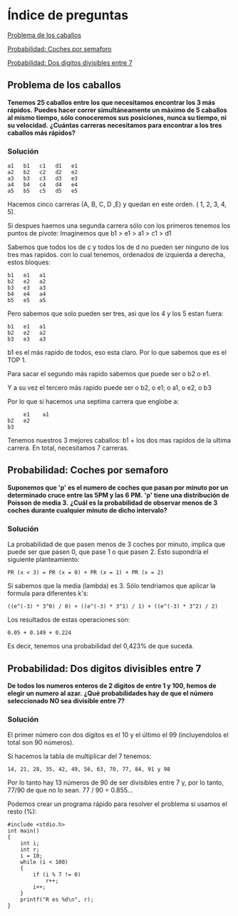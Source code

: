 # Índice de preguntas

[Problema de los caballos](#problema-de-los-caballos)

[Probabilidad: Coches por semaforo](#probabilidad-coches-por-semaforo)

[Probabilidad: Dos digitos divisibles entre 7](#probabilidad-dos-digitos-divisibles-entre-7)

## Problema de los caballos
**Tenemos 25 caballos entre los que necesitamos encontrar los 3 más rápidos.**
**Puedes hacer correr simultáneamente un máximo de 5 caballos al mismo tiempo, sólo conoceremos sus posiciones, nunca su tiempo, ni su velocidad.**
**¿Cuántas carreras necesitamos para encontrar a los tres caballos más rápidos?**


### Solución

	a1   b1   c1   d1   e1
	a2   b2   c2   d2   e2
	a3   b3   c3   d3   e3
	a4   b4   c4   d4   e4
	a5   b5   c5   d5   e5

Hacemos cinco carreras (A, B, C, D ,E) y quedan en este orden. ( 1, 2, 3, 4, 5).

Si despues haemos una segunda carrera sólo con los primeros tenemos los puntos de pivote: Imaginemos que b1 > e1 > a1 > c1 > d1

Sabemos que todos los de c y todos los de d no pueden ser ninguno de los tres mas rapidos. con lo cual tenemos, ordenados de izquierda a derecha, estos bloques:

	b1   e1   a1
	b2   e2   a2
	b3   e3   a3
	b4   e4   a4
	b5   e5   a5

Pero sabemos que solo pueden ser tres, asi que los 4 y los 5 estan fuera:

	b1   e1   a1
	b2   e2   a2
	b3   e3   a3

b1 es el más rapido de todos, eso esta claro. Por lo que sabemos que es el TOP 1.

Para sacar el segundo más rapido sabemos que puede ser o b2 o e1.

Y a su vez el tercero más rapido puede ser o b2, o e1; o a1, o e2, o b3

Por lo que si hacemos una septima carrera que englobe a:

	     e1    a1
	b2   e2
	b3

Tenemos nuestros 3 mejores caballos: b1 + los dos mas rapidos de la ultima carrera. En total, necesitamos 7 carreras.

## Probabilidad: Coches por semaforo
**Suponemos que 'p' es el numero de coches que pasan por minuto por un determinado cruce entre las 5PM y las 6 PM.**
**'p' tiene una distribución de Poisson de media 3.**
**¿Cuál es la probabilidad de observar menos de 3 coches durante cualquier minuto de dicho intervalo?**

### Solución
La probabilidad de que pasen menos de 3 coches por minuto, implica que puede ser que pasen 0, que pase 1 o que pasen 2.
Esto supondría el siguiente planteamiento:

	PR (x < 3) = PR (x = 0) + PR (x = 1) + PR (x = 2)

Si sabemos que la media (lambda) es 3. Sólo tendriamos que aplicar la formula para diferentes k's:

	((e^(-3) * 3^0) / 0) + ((e^(-3) * 3^1) / 1) + ((e^(-3) * 3^2) / 2)

Los resultados de estas operaciones son:

	0.05 + 0.149 + 0.224

Es decir, tenemos una probabilidad del 0,423% de que suceda.

## Probabilidad: Dos digitos divisibles entre 7
**De todos los numeros enteros de 2 digitos de entre 1 y 100, hemos de elegir un numero al azar.**
**¿Qué probabilidades hay de que el número seleccionado NO sea divisible entre 7?**

### Solución
El primer número con dos dígitos es el 10 y el último el 99 (incluyendolos el total son 90 números).

Si hacemos la tabla de multiplicar del 7 tenemos:

	14, 21, 28, 35, 42, 49, 56, 63, 70, 77, 84, 91 y 98

Por lo tanto hay 13 números de 90 de ser divisibles entre 7 y, por lo tanto, 77/90 de que no lo sean.
	77 / 90 = 0.855...

Podemos crear un programa rápido para resolver el problema si usamos el resto (%):

	#include <stdio.h>
	int main()
	{
		int i;
		int r;
		i = 10;
		while (i < 100)
		{
			if (i % 7 != 0)
				r++;
			i++;
		}
		printf("R es %d\n", r);
	}
